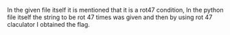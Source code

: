 In the given file itself it is mentioned that it is a rot47 condition, In the python file itself the string to be rot 47 times was given and then by using rot 47 claculator I obtained the flag.  